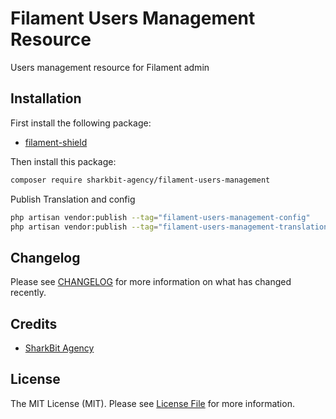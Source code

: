# Filament Users Management Resource

Users management resource for Filament admin

## Installation

First install the following package:

- [filament-shield](https://github.com/bezhansalleh/filament-shield)

Then install this package:
```bash
composer require sharkbit-agency/filament-users-management
```

Publish Translation and config
```bash
php artisan vendor:publish --tag="filament-users-management-config"
php artisan vendor:publish --tag="filament-users-management-translations"
```

## Changelog

Please see [CHANGELOG](CHANGELOG.md) for more information on what has changed recently.

## Credits

- [SharkBit Agency](https://github.com/sharkbit-agency)

## License

The MIT License (MIT). Please see [License File](LICENSE.md) for more information.
